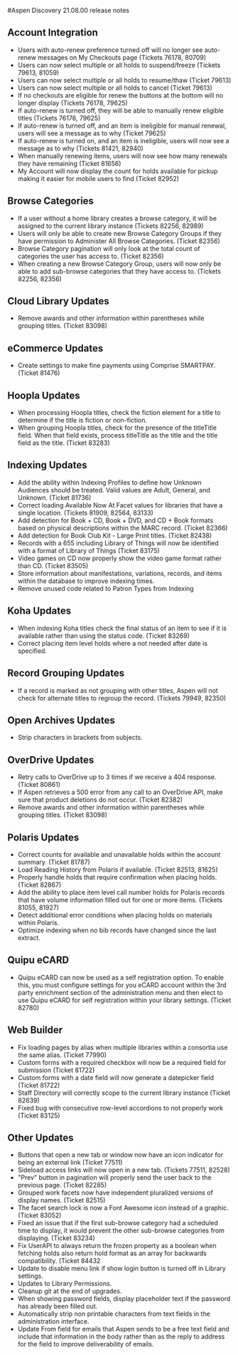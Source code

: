 #Aspen Discovery 21.08.00 release notes
## Account Integration
- Users with auto-renew preference turned off will no longer see auto-renew messages on My Checkouts page (Tickets 76178, 80709)
- Users can now select multiple or all holds to suspend/freeze (Tickets 79613, 81059)
- Users can now select multiple or all holds to resume/thaw (Ticket 79613)
- Users can now select multiple or all holds to cancel (Ticket 79613)
- If no checkouts are eligible for renew the buttons at the bottom will no longer display (Tickets 76178, 79625)
- If auto-renew is turned off, they will be able to manually renew eligible titles (Tickets 76178, 79625)
- If auto-renew is turned off, and an item is ineligible for manual renewal, users will see a message as to why (Ticket 79625)
- If auto-renew is turned on, and an item is ineligible, users will now see a message as to why (Tickets 81421, 82940)
- When manually renewing items, users will now see how many renewals they have remaining (Ticket 81656)
- My Account will now display the count for holds available for pickup making it easier for mobile users to find (Ticket 82952)

## Browse Categories
- If a user without a home library creates a browse category, it will be assigned to the current library instance (Tickets 82256, 82989)
- Users will only be able to create new Browse Category Groups if they have permission to Administer All Browse Categories. (Ticket 82356)
- Browse Category pagination will only look at the total count of categories the user has access to. (Ticket 82356)
- When creating a new Browse Category Group, users will now only be able to add sub-browse categories that they have access to. (Tickets 82256, 82356)

## Cloud Library Updates
- Remove awards and other information within parentheses while grouping titles. (Ticket 83098)

## eCommerce Updates
- Create settings to make fine payments using Comprise SMARTPAY. (Ticket 81476)

## Hoopla Updates
- When processing Hoopla titles, check the fiction element for a title to determine if the title is fiction or non-fiction.
- When grouping Hoopla titles, check for the presence of the titleTitle field. When that field exists, process titleTitle as the title and the title field as the title. (Ticket 83283)

## Indexing Updates
- Add the ability within Indexing Profiles to define how Unknown Audiences should be treated.  Valid values are Adult, General, and Unknown. (Ticket 81736)
- Correct loading Available Now At Facet values for libraries that have a single location. (Tickets 81909, 82564, 83133)  
- Add detection for Book + CD, Book + DVD, and CD + Book formats based on physical descriptions within the MARC record.  (Ticket 82366)
- Add detection for Book Club Kit - Large Print titles. (Ticket 82438)
- Records with a 655 including Library of Things will now be identified with a format of Library of Things (Ticket 83175)
- Video games on CD now properly show the video game format rather than CD. (Ticket 83505)
- Store information about manifestations, variations, records, and items within the database to improve indexing times. 
- Remove unused code related to Patron Types from Indexing 

## Koha Updates
- When indexing Koha titles check the final status of an item to see if it is available rather than using the status code. (Ticket 83269)
- Correct placing item level holds where a not needed after date is specified.

## Record Grouping Updates
- If a record is marked as not grouping with other titles, Aspen will not check for alternate titles to regroup the record. (Tickets 79949, 82350)

## Open Archives Updates
- Strip characters in brackets from subjects. 

## OverDrive Updates
- Retry calls to OverDrive up to 3 times if we receive a 404 response. (Ticket 80861)
- If Aspen retrieves a 500 error from any call to an OverDrive API, make sure that product deletions do not occur. (Ticket 82382)
- Remove awards and other information within parentheses while grouping titles. (Ticket 83098)

## Polaris Updates
- Correct counts for available and unavailable holds within the account summary. (Ticket 81787)
- Load Reading History from Polaris if available. (Ticket 82513, 81625)
- Properly handle holds that require confirmation when placing holds. (Ticket 82867)
- Add the ability to place item level call number holds for Polaris records that have volume information filled out for one or more items. (Tickets 81055, 81927)   
- Detect additional error conditions when placing holds on materials within Polaris.   
- Optimize indexing when no bib records have changed since the last extract.

## Quipu eCARD
- Quipu eCARD can now be used as a self registration option.  To enable this, you must configure settings for you eCARD account within the 3rd party enrichment section of the administration menu and then elect to use Quipu eCARD for self registration within your library settings. (Ticket 82780)

## Web Builder
- Fix loading pages by alias when multiple libraries within a consortia use the same alias.  (Ticket 77990)
- Custom forms with a required checkbox will now be a required field for submission (Ticket 81722)
- Custom forms with a date field will now generate a datepicker field (Ticket 81722)
- Staff Directory will correctly scope to the current library instance (Ticket 82639)
- Fixed bug with consecutive row-level accordions to not properly work (Ticket 83125)

## Other Updates
- Buttons that open a new tab or window now have an icon indicator for being an external link (Ticket 77511)
- Sideload access links will now open in a new tab. (Tickets 77511, 82528)
- "Prev" button in pagination will properly send the user back to the previous page. (Ticket 82285) 
- Grouped work facets now have independent pluralized versions of display names. (Ticket 82515)
- The facet search lock is now a Font Awesome icon instead of a graphic. (Ticket 83052)
- Fixed an issue that if the first sub-browse category had a scheduled time to display, it would prevent the other sub-browse categories from displaying. (Ticket 83234)
- Fix UserAPI to always return the frozen property as a boolean when fetching holds also return hold format as an array for backwards compatibility. (Ticket 84432  
- Update to disable menu link if show login button is turned off in Library settings.
- Updates to Library Permissions.
- Cleanup git at the end of upgrades. 
- When showing password fields, display placeholder text if the password has already been filled out. 
- Automatically strip non printable characters from text fields in the administration interface.
- Update From field for emails that Aspen sends to be a free text field and include that information in the body rather than as the reply to address for the field to improve deliverability of emails. 

